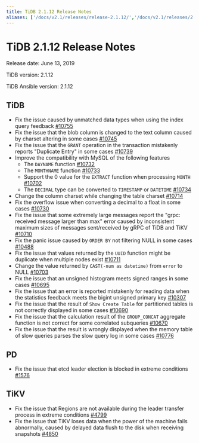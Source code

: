 ```yaml
---
title: TiDB 2.1.12 Release Notes
aliases: ['/docs/v2.1/releases/release-2.1.12/','/docs/v2.1/releases/2.1.12/']
---
```


# TiDB 2.1.12 Release Notes

Release date: June 13, 2019

TiDB version: 2.1.12

TiDB Ansible version: 2.1.12

## TiDB

- Fix the issue caused by unmatched data types when using the index query feedback [#10755](https://github.com/pingcap/tidb/pull/10755)
- Fix the issue that the blob column is changed to the text column caused by charset altering in some cases [#10745](https://github.com/pingcap/tidb/pull/10745)
- Fix the issue that the `GRANT` operation in the transaction mistakenly reports "Duplicate Entry" in some cases [#10739](https://github.com/pingcap/tidb/pull/10739)
- Improve the compatibility with MySQL of the following features
    - The `DAYNAME` function [#10732](https://github.com/pingcap/tidb/pull/10732)
    - The `MONTHNAME` function [#10733](https://github.com/pingcap/tidb/pull/10733)
    - Support the 0 value for the `EXTRACT` function when processing `MONTH` [#10702](https://github.com/pingcap/tidb/pull/10702)
    - The `DECIMAL` type can be converted to `TIMESTAMP` or `DATETIME` [#10734](https://github.com/pingcap/tidb/pull/10734)
- Change the column charset while changing the table charset [#10714](https://github.com/pingcap/tidb/pull/10714)
- Fix the overflow issue when converting a decimal to a float in some cases [#10730](https://github.com/pingcap/tidb/pull/10730)
- Fix the issue that some extremely large messages report the "grpc: received message larger than max" error caused by inconsistent maximum sizes of messages sent/received by gRPC of TiDB and TiKV [#10710](https://github.com/pingcap/tidb/pull/10710)
- Fix the panic issue caused by `ORDER BY` not filtering NULL in some cases [#10488](https://github.com/pingcap/tidb/pull/10488)
- Fix the issue that values returned by the `UUID` function might be duplicate when multiple nodes exist [#10711](https://github.com/pingcap/tidb/pull/10711)
- Change the value returned by `CAST(-num as datetime)` from `error` to NULL [#10703](https://github.com/pingcap/tidb/pull/10703)
- Fix the issue that an unsigned histogram meets signed ranges in some cases [#10695](https://github.com/pingcap/tidb/pull/10695)
- Fix the issue that an error is reported mistakenly for reading data when the statistics feedback meets the bigint unsigned primary key [#10307](https://github.com/pingcap/tidb/pull/10307)
- Fix the issue that the result of `Show Create Table` for partitioned tables is not correctly displayed in some cases [#10690](https://github.com/pingcap/tidb/pull/10690)
- Fix the issue that the calculation result of the `GROUP_CONCAT` aggregate function is not correct for some correlated subqueries [#10670](https://github.com/pingcap/tidb/pull/10670)
- Fix the issue that the result is wrongly displayed when the memory table of slow queries parses the slow query log in some cases [#10776](https://github.com/pingcap/tidb/pull/10776)

## PD

- Fix the issue that etcd leader election is blocked in extreme conditions
[#1576](https://github.com/pingcap/pd/pull/1576)

## TiKV

- Fix the issue that Regions are not available during the leader transfer process in extreme conditions [#4799](https://github.com/tikv/tikv/pull/4734)
- Fix the issue that TiKV loses data when the power of the machine fails abnormally, caused by delayed data flush to the disk when receiving snapshots [#4850](https://github.com/tikv/tikv/pull/4850)
